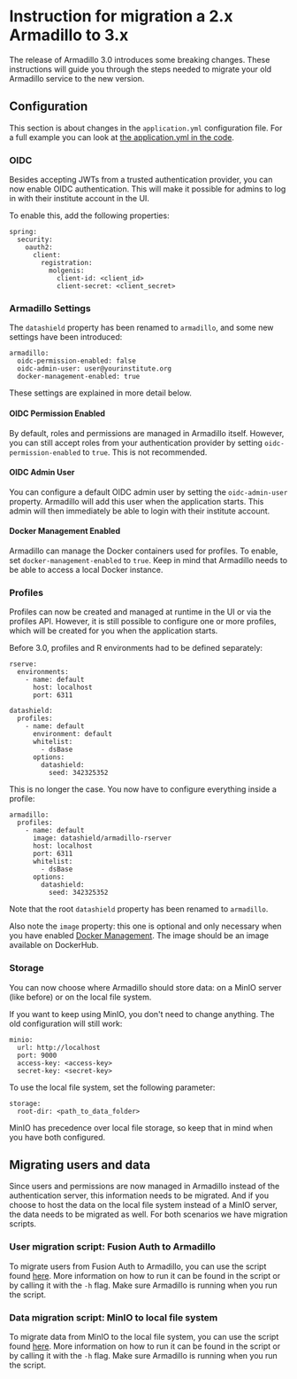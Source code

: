 # Instruction for migration a 2.x Armadillo to 3.x
The release of Armadillo 3.0 introduces some breaking changes. These instructions will guide you 
through the steps needed to migrate your old Armadillo service to the new version.

## Configuration
This section is about changes in the `application.yml` configuration file. For a full
example you can look at [the application.yml in the code](/armadillo/src/main/resources/application.yml).

### OIDC
Besides accepting JWTs from a trusted authentication provider, you can now enable OIDC authentication.
This will make it possible for admins to log in with their institute account in the UI.

To enable this, add the following properties:

```
spring:
  security:
    oauth2:
      client:
        registration:
          molgenis:
            client-id: <client_id>
            client-secret: <client_secret>
```

### Armadillo Settings
The `datashield` property has been renamed to `armadillo`, and some new settings have been
introduced:

```
armadillo:
  oidc-permission-enabled: false
  oidc-admin-user: user@yourinstitute.org
  docker-management-enabled: true
```

These settings are explained in more detail below.

#### OIDC Permission Enabled
By default, roles and permissions are managed in Armadillo itself. However, you can still accept 
roles from your authentication provider by setting `oidc-permission-enabled` to `true`. This is
not recommended.

#### OIDC Admin User
You can configure a default OIDC admin user by setting the `oidc-admin-user` property. Armadillo
will add this user when the application starts. This admin will then immediately be able to login
with their institute account.

#### Docker Management Enabled
Armadillo can manage the Docker containers used for profiles. To enable, set `docker-management-enabled`
to `true`. Keep in mind that Armadillo needs to be able to access a local Docker instance.

### Profiles
Profiles can now be created and managed at runtime in the UI or via the profiles API. However,
it is still possible to configure one or more profiles, which will be created for you when
the application starts.

Before 3.0, profiles and R environments had to be defined separately:

```
rserve:
  environments:
    - name: default
      host: localhost
      port: 6311

datashield:
  profiles:
    - name: default
      environment: default
      whitelist:
        - dsBase
      options:
        datashield:
          seed: 342325352
```

This is no longer the case. You now have to configure everything inside a profile:

```
armadillo:
  profiles:
    - name: default
      image: datashield/armadillo-rserver
      host: localhost
      port: 6311
      whitelist:
        - dsBase
      options:
        datashield:
          seed: 342325352
```

Note that the root `datashield` property has been renamed to `armadillo`. 

Also note the `image` property: this one is optional and only necessary when you have enabled 
[Docker Management](#docker-management). The image should be an image available on DockerHub. 

### Storage
You can now choose where Armadillo should store data: on a MinIO server (like before) or on the local file system.

If you want to keep using MinIO, you don't need to change anything. The old configuration will still work:

```
minio:
  url: http://localhost
  port: 9000
  access-key: <access-key>
  secret-key: <secret-key>
```

To use the local file system, set the following parameter:

```
storage:
  root-dir: <path_to_data_folder>
```

MinIO has precedence over local file storage, so keep that in mind when you have both configured.

## Migrating users and data

Since users and permissions are now managed in Armadillo instead of the authentication server, this
information needs to be migrated. And if you choose to host the data on the local file system
instead of a MinIO server, the data needs to be migrated as well. For both scenarios we have migration
scripts.

### User migration script: Fusion Auth to Armadillo
To migrate users from Fusion Auth to Armadillo, you can use the script found [here](/scripts/migrate-auth.py).
More information on how to run it can be found in the script or by calling it with the `-h` flag. Make
sure Armadillo is running when you run the script.

### Data migration script: MinIO to local file system
To migrate data from MinIO to the local file system, you can use the script found [here](/scripts/migrate-minio.py).
More information on how to run it can be found in the script or by calling it with the `-h` flag. Make
sure Armadillo is running when you run the script.


